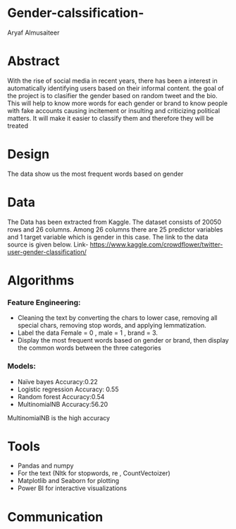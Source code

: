 # Gender-calssification-
Aryaf Almusaiteer 

# Abstract
With the rise of social media in recent years, there has been a interest in automatically identifying users based on their informal content. the goal of the project is to clasifier the gender based on random tweet and the bio. 
This will help to know more words for each gender or brand to know people with fake accounts causing incitement or insulting and criticizing political matters. It will make it easier to classify them and therefore they will be treated

# Design 
The data show us the most frequent words based on gender 

#  Data
The Data has been extracted from Kaggle. The dataset consists of 20050 rows and 26 columns. Among 26 columns there are 25 predictor variables and 1 target variable which is gender in this case.
The link to the data source is given below.
Link- https://www.kaggle.com/crowdflower/twitter-user-gender-classification/

#  Algorithms 
### Feature Engineering:
* Cleaning the text by converting the chars to lower case, removing all special chars, removing stop words, and applying lemmatization.
* Label the data Female = 0 , male = 1 , brand = 3. 
* Display the most frequent words based on gender or brand, then display the common words between the three categories

### Models:
* Naïve bayes 
Accuracy:0.22
* Logistic regression
Accuracy: 0.55
* Random forest
Accuracy:0.54
* MultinomialNB
Accuracy:56.20 

MultinomialNB is the high accuracy 

# Tools 
* Pandas and numpy 
* For the text (Nltk for stopwords, re , CountVectoizer) 
* Matplotlib and Seaborn for plotting
* Power BI for interactive visualizations

# Communication 

